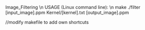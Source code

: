 Image_Filtering \n
USAGE (Linux command line): \n 
  make
  ./filter [input_image].ppm Kernel/[kernel].txt [output_image].ppm
  
 //modify makefile to add own shortcuts 

